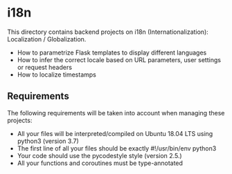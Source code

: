 # i18n
This directory contains backend projects on i18n (Internationalization): 
Localization / Globalization.

- How to parametrize Flask templates to display different languages
- How to infer the correct locale based on URL parameters, user settings or request headers
- How to localize timestamps

## Requirements
The following requirements will be taken into account when managing these projects:

- All your files will be interpreted/compiled on Ubuntu 18.04 LTS using python3 (version 3.7)
- The first line of all your files should be exactly #!/usr/bin/env python3
- Your code should use the pycodestyle style (version 2.5.)
- All your functions and coroutines must be type-annotated
